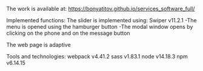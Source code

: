 The work is available at: https://bonyatitov.github.io/services_software_full/

Implemented functions: The slider is implemented using: Swiper v11.2.1 -The menu is opened using the hamburger button -The modal window opens by clicking on the phone and on the message button

The web page is adaptive

Tools and technologies: webpack v4.41.2 sass v1.83.1 node v14.18.3 npm v6.14.15
